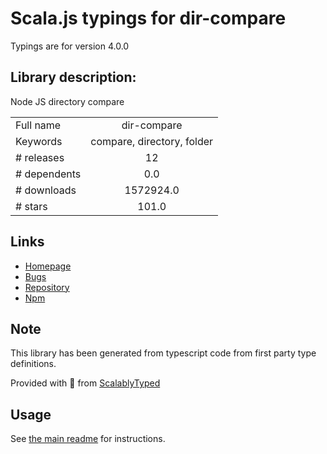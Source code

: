 
# Scala.js typings for dir-compare

Typings are for version 4.0.0

## Library description:
Node JS directory compare

|                    |                 |
| ------------------ | :-------------: |
| Full name          | dir-compare |
| Keywords           | compare, directory, folder |
| # releases         | 12 |
| # dependents       | 0.0 |
| # downloads        | 1572924.0 |
| # stars            | 101.0 |

## Links
- [Homepage](https://github.com/gliviu/dir-compare#readme)
- [Bugs](https://github.com/gliviu/dir-compare/issues)
- [Repository](https://github.com/gliviu/dir-compare)
- [Npm](https://www.npmjs.com/package/dir-compare)
    


## Note
This library has been generated from typescript code from first party type definitions.

Provided with :purple_heart: from [ScalablyTyped](https://github.com/oyvindberg/ScalablyTyped)

## Usage
See [the main readme](../../readme.md) for instructions.


